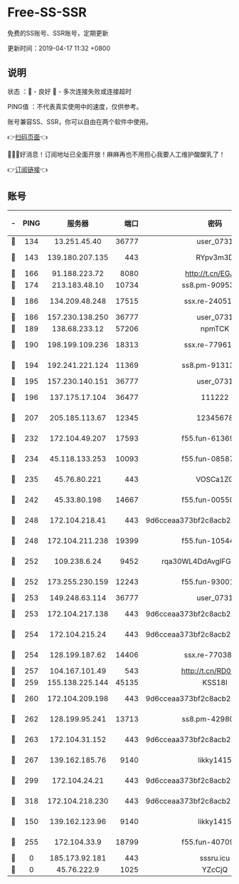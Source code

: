 # Free-SS-SSR

免费的SS账号、SSR账号，定期更新

更新时间：2019-04-17 11:32 +0800

## 说明

状态     ：🙂 - 良好 🙁 - 多次连接失败或连接超时

PING值   ：不代表真实使用中的速度，仅供参考。

账号兼容SS、SSR，你可以自由在两个软件中使用。

👉[扫码页面](https://liesauer.github.io/Free-SS-SSR/)👈

🎉🎉🎉好消息！订阅地址已全面开放！麻麻再也不用担心我要人工维护酸酸乳了！

👉[订阅链接](https://www.liesauer.net/yogurt/subscribe?ACCESS_TOKEN=DAYxR3mMaZAsaqUb)👈

## 账号

|-|PING|服务器|端口|密码|加密方式|区域|
|:----:|:----:|:-----:|-----:|:----:|:----:|:----:|
|🙂|134|13.251.45.40|36777|user_0731|chacha20|SG|
|🙂|143|139.180.207.135|443|RYpv3m3D|aes-256-cfb|JP|
|🙂|166|91.188.223.72|8080|http://t.cn/EGJIyrl|rc4-md5|RU|
|🙂|174|213.183.48.10|10734|ss8.pm-90953901|rc4-md5|RU|
|🙂|186|134.209.48.248|17515|ssx.re-24051908|aes-256-cfb|US|
|🙂|186|157.230.138.250|36777|user_0731|chacha20|US|
|🙂|189|138.68.233.12|57206|npmTCK|rc4-md5|US|
|🙂|190|198.199.109.236|18313|ssx.re-77961623|aes-256-cfb|US|
|🙂|194|192.241.221.124|11369|ss8.pm-91313245|aes-256-cfb|US|
|🙂|195|157.230.140.151|36777|user_0731|chacha20|US|
|🙂|196|137.175.17.104|36477|111222|aes-256-cfb|US|
|🙂|207|205.185.113.67|12345|12345678|aes-256-cfb|US|
|🙂|232|172.104.49.207|17593|f55.fun-61369927|aes-256-cfb|SG|
|🙂|234|45.118.133.253|10093|f55.fun-08587315|aes-256-cfb|SG|
|🙂|235|45.76.80.221|443|VOSCa1ZG|aes-256-cfb|DE|
|🙂|242|45.33.80.198|14667|f55.fun-00550024|aes-256-cfb|US|
|🙂|248|172.104.218.41|443|9d6cceaa373bf2c8acb22e60b6a58be6|aes-256-cfb|US|
|🙂|248|172.104.211.238|19399|f55.fun-10544311|aes-256-cfb|US|
|🙂|252|109.238.6.24|9452|rqa30WL4DdAvgIFG6Fs3znzTa|aes-256-cfb|FR|
|🙂|252|173.255.230.159|12243|f55.fun-93001883|aes-256-cfb|US|
|🙂|253|149.248.63.114|36777|user_0731|chacha20|CA|
|🙂|253|172.104.217.138|443|9d6cceaa373bf2c8acb22e60b6a58be6|aes-256-cfb|US|
|🙂|254|172.104.215.24|443|9d6cceaa373bf2c8acb22e60b6a58be6|aes-256-cfb|US|
|🙂|254|128.199.187.62|14406|ssx.re-77038545|aes-256-cfb|SG|
|🙂|257|104.167.101.49|543|http://t.cn/RD0D7sx|rc4-md5|CA|
|🙂|259|155.138.225.144|45135|KSS18l|rc4-md5|US|
|🙂|260|172.104.209.198|443|9d6cceaa373bf2c8acb22e60b6a58be6|aes-256-cfb|US|
|🙂|262|128.199.95.241|13713|ss8.pm-42980063|aes-256-cfb|SG|
|🙂|263|172.104.31.152|443|9d6cceaa373bf2c8acb22e60b6a58be6|aes-256-cfb|US|
|🙂|267|139.162.185.76|9140|likky1415|aes-256-cfb|DE|
|🙂|299|172.104.24.21|443|9d6cceaa373bf2c8acb22e60b6a58be6|aes-256-cfb|US|
|🙂|318|172.104.218.230|443|9d6cceaa373bf2c8acb22e60b6a58be6|aes-256-cfb|US|
|🙂|150|139.162.123.96|9140|likky1415|aes-256-cfb|JP|
|🙂|255|172.104.33.9|18799|f55.fun-40709683|aes-256-cfb|SG|
|🙁|0|185.173.92.181|443|sssru.icu|rc4-md5|RU|
|🙁|0|45.76.222.9|1025|YZcCjQ|rc4-md5|JP|

